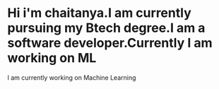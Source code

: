 # Hi i'm chaitanya.I am currently pursuing my Btech degree.I am a software developer.Currently I am working on ML  
I am currently working on Machine Learning
